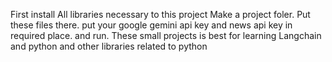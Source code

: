 First install All libraries necessary to this project
Make a project foler.
Put these files there.
put your google gemini api key and news api key in required place.
and run.
These small projects is best for learning Langchain and python and other libraries related to python
